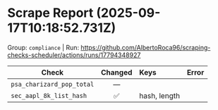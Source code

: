 # Scrape Report (2025-09-17T10:18:52.731Z)

Group: `compliance`  |  Run: https://github.com/AlbertoRoca96/scraping-checks-scheduler/actions/runs/17794348927

| Check | Changed | Keys | Error |
|---|:---:|:--|:--|
| `psa_charizard_pop_total` | — |  |  |
| `sec_aapl_8k_list_hash` | ✅ | hash, length |  |
